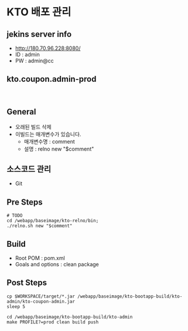# KTO 배포 관리 


## jekins server info

 - http://180.70.96.228:8080/
 - ID : admin
 - PW : admin@cc


## kto.coupon.admin-prod 
<br>

## General

- 오래된 빌드 삭제 
- 이빌드는 매개변수가 있습니다. 
  - 매개변수명 : comment
  - 설명 :  relno new "$comment"

## 소스코드 관리
 - Git


## Pre Steps


```
# TODO
cd /webapp/baseimage/kto-relno/bin;
./relno.sh new "$comment"
```

## Build 

- Root POM : pom.xml
- Goals and options : clean package

## Post Steps

```
cp $WORKSPACE/target/*.jar /webapp/baseimage/kto-bootapp-build/kto-admin/kto-coupon-admin.jar
sleep 5

cd /webapp/baseimage/kto-bootapp-build/kto-admin
make PROFILE?=prod clean build push
```